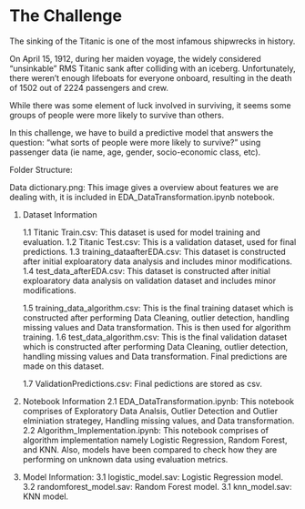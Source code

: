 # The Challenge
The sinking of the Titanic is one of the most infamous shipwrecks in history.

On April 15, 1912, during her maiden voyage, the widely considered “unsinkable” RMS Titanic sank after colliding with an iceberg. Unfortunately, there weren’t enough lifeboats for everyone onboard, resulting in the death of 1502 out of 2224 passengers and crew.

While there was some element of luck involved in surviving, it seems some groups of people were more likely to survive than others.

In this challenge, we have to build a predictive model that answers the question: “what sorts of people were more likely to survive?” using passenger data (ie name, age, gender, socio-economic class, etc).

Folder Structure:

Data dictionary.png: This image gives a overview about features we are dealing with, it is included in EDA_DataTransformation.ipynb notebook.

1. Dataset Information
  
	1.1 Titanic Train.csv: This dataset is used for model training and evaluation.
  	1.2 Titanic Test.csv: This is a validation dataset, used for final predictions.
  	1.3 training_dataafterEDA.csv: This dataset is constructed after initial exploaratory data analysis and includes minor modifications.
  	1.4 test_data_afterEDA.csv: This dataset is constructed after initial exploaratory data analysis on validation dataset and includes minor modifications.

	1.5 training_data_algorithm.csv: This is the final training dataset which is constructed after performing Data Cleaning, outlier detection, handling missing values  		 and Data transformation. This is then used for algorithm training.
	1.6 test_data_algorithm.csv: This is the final validation dataset which is constructed after performing Data Cleaning, outlier detection, handling missing values and             Data transformation. Final predictions are made on this dataset.

	1.7 ValidationPredictions.csv: Final pedictions are stored as csv.

2. Notebook Information
2.1 EDA_DataTransformation.ipynb: This notebook comprises of Exploratory Data Analsis, Outlier Detection and Outlier elminiation strategey, Handling missing values, and Data transformation.
2.2 Algorithm_Implementation.ipynb: This notebook comprises of algorithm implementation namely Logistic Regression, Random Forest, and KNN. Also, models have been compared to check how they are performing on unknown data using evaluation metrics.

3. Model Information:
3.1 logistic_model.sav: Logistic Regression model. 
3.2 randomforest_model.sav: Random Forest model. 
3.1 knn_model.sav: KNN model. 
